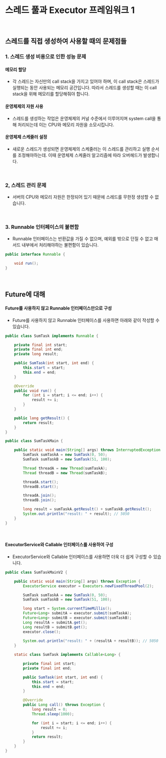 # 스레드 풀과 Executor 프레임워크 1

<br>

## 스레드를 직접 생성하여 사용할 때의 문제점들

### 1. 스레드 생성 비용으로 인한 성능 문제

#### 메모리 할당

- 각 스레드는 자신만의 call stack을 가지고 있어야 하며, 이 call stack은 스레드가 실행되는 동안 사용되는 메모리 공간입니다. 따라서 스레드를 생성할 때는 이 call stack을 위해 메모리를 할당해줘야 합니다.

#### 운영체제의 자원 사용

- 스레드를 생성하는 작업은 운영체제의 커널 수준에서 이루어지며 system call을 통해 처리되는데 이는 CPU와 메모리 자원을 소모시킵니다.

#### 운영체제 스케줄러 설정

- 새로운 스레드가 생성되면 운영체제의 스케줄러는 이 스레드를 관리하고 실행 순서를 조정해야하는데. 이때 운영체제 스케줄러 알고리즘에 따라 오버헤드가 발생합니다.

<br>

### 2, 스레드 관리 문제

- 서버의 CPU와 메모리 자원은 한정되어 있기 때문에 스레드를 무한정 생성할 수 없습니다.

<br>

### 3. Runnable 인터페이스의 불편함

- Runnable 인터페이스는 반환값을 가질 수 없으며, 예외를 밖으로 던질 수 없고 매서드 내부에서 처리해야하는 불편함이 있습니다.

```java
public interface Runnable {

    void run();
}
```

<br>

## Future에 대해

#### Future를 사용하지 않고 Runnable 인터페이스만으로 구성

- Future를 사용하지 않고 Runnable 인터페이스를 사용하면 아래와 같이 작성할 수 있습니다.

```java
public class SumTask implements Runnable {

    private final int start;
    private final int end;
    private long result;

    public SumTask(int start, int end) {
        this.start = start;
        this.end = end;
    }

    @Override
    public void run() {
        for (int i = start; i <= end; i++) {
            result += i;
        }
    }

    public long getResult() {
        return result;
    }
}

public class SumTaskMain {

    public static void main(String[] args) throws InterruptedException {
        SumTask sumTaskA = new SumTask(0, 50);
        SumTask sumTaskB = new SumTask(51, 100);

        Thread threadA = new Thread(sumTaskA);
        Thread threadB = new Thread(sumTaskB);

        threadA.start();
        threadB.start();

        threadA.join();
        threadB.join();

        long result = sumTaskA.getResult() + sumTaskB.getResult();
        System.out.println("result: " + result); // 5050
    }
}
```
 
<br>

#### ExecutorService와 Callable 인터페이스를 사용하여 구성

- ExecutorService와 Callable 인터페이스를 사용하면 더욱 더 쉽게 구성할 수 있습니다.

```java
public class SumTaskMainV2 {

    public static void main(String[] args) throws Exception {
        ExecutorService executor = Executors.newFixedThreadPool(2);

        SumTask sumTaskA = new SumTask(0, 50);
        SumTask sumTaskB = new SumTask(51, 100);

        long start = System.currentTimeMillis();
        Future<Long> submitA = executor.submit(sumTaskA);
        Future<Long> submitB = executor.submit(sumTaskB);
        Long resultA = submitA.get();
        Long resultB = submitB.get();
        executor.close();
        
        System.out.println("result: " + (resultA + resultB)); // 5050
    }

    static class SumTask implements Callable<Long> {

        private final int start;
        private final int end;

        public SumTask(int start, int end) {
            this.start = start;
            this.end = end;
        }

        @Override
        public Long call() throws Exception {
            long result = 0;
            Thread.sleep(1000);

            for (int i = start; i <= end; i++) {
                result += i;
            }
            return result;
        }
    }
}
```
